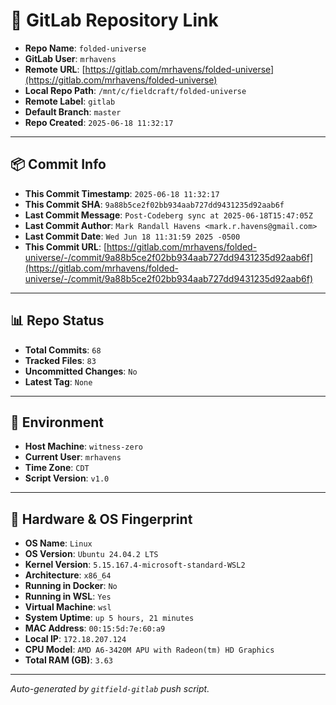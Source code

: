 # 🔗 GitLab Repository Link

- **Repo Name**: `folded-universe`
- **GitLab User**: `mrhavens`
- **Remote URL**: [https://gitlab.com/mrhavens/folded-universe](https://gitlab.com/mrhavens/folded-universe)
- **Local Repo Path**: `/mnt/c/fieldcraft/folded-universe`
- **Remote Label**: `gitlab`
- **Default Branch**: `master`
- **Repo Created**: `2025-06-18 11:32:17`

---

## 📦 Commit Info

- **This Commit Timestamp**: `2025-06-18 11:32:17`
- **This Commit SHA**: `9a88b5ce2f02bb934aab727dd9431235d92aab6f`
- **Last Commit Message**: `Post-Codeberg sync at 2025-06-18T15:47:05Z`
- **Last Commit Author**: `Mark Randall Havens <mark.r.havens@gmail.com>`
- **Last Commit Date**: `Wed Jun 18 11:31:59 2025 -0500`
- **This Commit URL**: [https://gitlab.com/mrhavens/folded-universe/-/commit/9a88b5ce2f02bb934aab727dd9431235d92aab6f](https://gitlab.com/mrhavens/folded-universe/-/commit/9a88b5ce2f02bb934aab727dd9431235d92aab6f)

---

## 📊 Repo Status

- **Total Commits**: `68`
- **Tracked Files**: `83`
- **Uncommitted Changes**: `No`
- **Latest Tag**: `None`

---

## 🧽 Environment

- **Host Machine**: `witness-zero`
- **Current User**: `mrhavens`
- **Time Zone**: `CDT`
- **Script Version**: `v1.0`

---

## 🧬 Hardware & OS Fingerprint

- **OS Name**: `Linux`
- **OS Version**: `Ubuntu 24.04.2 LTS`
- **Kernel Version**: `5.15.167.4-microsoft-standard-WSL2`
- **Architecture**: `x86_64`
- **Running in Docker**: `No`
- **Running in WSL**: `Yes`
- **Virtual Machine**: `wsl`
- **System Uptime**: `up 5 hours, 21 minutes`
- **MAC Address**: `00:15:5d:7e:60:a9`
- **Local IP**: `172.18.207.124`
- **CPU Model**: `AMD A6-3420M APU with Radeon(tm) HD Graphics`
- **Total RAM (GB)**: `3.63`

---

_Auto-generated by `gitfield-gitlab` push script._
